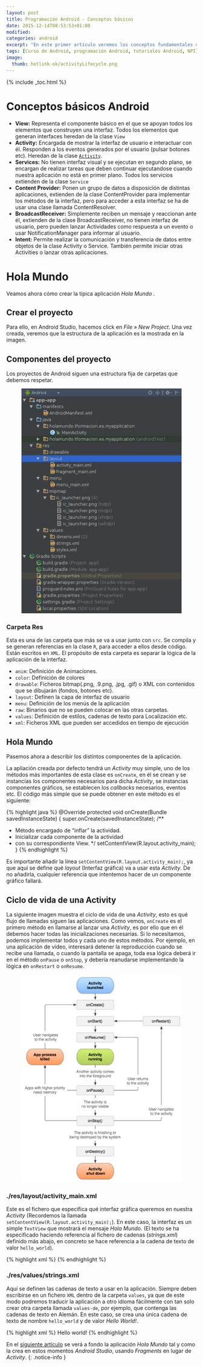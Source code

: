 ```yaml
---
layout: post
title: Programación Android - Conceptos básicos
date: 2015-12-14T08:53:53+01:00
modified:
categories: android
excerpt: "En este primer artículo veremos los conceptos fundamentales que componen una aplicación Android."
tags: [Curso de Android, programación Android, tutoriales Android, NPI]
image:
  thumb: hotlink-ok/activityLifecycle.png
---
```


{% include _toc.html %}

Conceptos básicos Android
=========================

-   **View:** Representa el componente básico en el que se apoyan
    todos los elementos que construyen una interfaz. Todos los elementos
    que generan interfaces heredan de la clase `View`
-   **Activity:** Encargada de mostrar la interfaz de
    usuario e interactuar con él. Responden a los eventos generados por
    el usuario (pulsar botones etc). Heredan de la clase
    [`Activity`](http://developer.android.com/reference/android/app/Activity.html).
-   **Services:** No tienen interfaz visual y se ejecutan
    en segundo plano, se encargan de realizar tareas que deben continuar
    ejecutandose cuando nuestra aplicación no está en primer plano.
    Todos los servicios extienden de la clase `Service`
-    **Content Provider:** Ponen un grupo de datos a disposición de distintas aplicaciones, extienden de la clase ContentProvider para implementar los métodos de la interfaz, pero para acceder a esta interfaz se ha de usar una clase llamada ContentResolver.
-   **BroadcastReceiver:** Simplemente reciben un mensaje
    y reaccionan ante él, extienden de la clase BroadcastReceiver, no
    tienen interfaz de usuario, pero pueden lanzar Actividades como
    respuesta a un evento o usar NotificationManager para informar al
    usuario.
-   **Intent:** Permite realizar la comunicación y
    transferencia de datos entre objetos de la clase Activity o Service.
    También permite iniciar otras Activities o lanzar otras
    aplicaciones.

<!--ad-->

Hola Mundo
==========

Veamos ahora cómo crear la típica aplicación _Hola Mundo_ .

Crear el proyecto
-----------------

Para ello, en Android Studio, hacemos click en _File » New Project_. Una vez creada, veremos que la estructura de la aplicación es la mostrada en la imagen.


Componentes del proyecto
------------------------

Los proyectos de Android siguen una estructura fija de carpetas que
debemos respetar.

<figure>
  <a href="/images/android/estructuraCarpetas.png"><img src="/images/android/estructuraCarpetas.png" title="{{ page.title }}" alt="{{ page.title }}" /></a>
</figure>

### Carpeta Res

Esta es una de las carpeta que más se va a usar junto con `src`. Se
compila y se generan referencias en la clase `R`, para acceder a ellos
desde código. Están escritos en `XML`. El propósito de esta carpeta es separar la lógica de la aplicación de la interfaz.

-   `anim`: Definición de Animaciones.
-   `color`: Definición de colores
-   `drawable`: Ficheros bitmap(.png, .9.png, .jpg, .gif) o XML con contenidos que se dibujarán (fondos, botones etc).
-   `layout`: Definen la capa de interfaz de usuario
-   `menu`: Definición de los menús de la aplicación
-   `raw`: Binarios que no se pueden colocar en las otras carpetas.
-   `values`: Definición de estilos, cadenas de texto para Localización etc.
-   `xml`: Ficheros XML que pueden ser accedidos en tiempo de ejecución

## Hola Mundo

Pasemos ahora a describir los distintos componentes de la aplicación.

La apliación creada por defecto tendrá un _Activity_ muy simple, uno de los métodos más importantes de esta clase es `onCreate`, en él se crean y se instancias los componentes necesarios para dicha _Activity_, se instancias componentes gráficos, se establecen los _callbacks_ necesarios, eventos etc. El código más simple que se puede obtener en este método es el siguiente:

{% highlight java %}
@Override
protected void onCreate(Bundle savedInstanceState) {
  super.onCreate(savedInstanceState);
  /**
   * Método encargado de “inflar” la actividad.
   * Inicializar cada componente de la actividad
   * con su correspondiente View.
   */
  setContentView(R.layout.activity_main);
}
{% endhighlight %}

Es importante añadir la línea `setContentView(R.layout.activity_main);`, ya que aquí se define qué _layout_ (Interfaz gráfica) va a usar esta _Activity_. De no añadirla, cualquier referencia que intentemos hacer de un componente gráfico fallará.

## Ciclo de vida de una Activity

La siguiente imagen muestra el ciclo de vida de una _Activity_, esto es qué flujo de llamadas siguen las aplicaciones. Como vemos, `onCreate` es el primero método en llamarse al lanzar una _Activity_, es por ello que en él debemos hacer todas las inicializaciones necesarias. Si lo necesitamos, podemos implementar todos y cada uno de estos métodos. Por ejemplo, en una aplicación de vídeo, interesará detener la reproducción cuando se recibe una llamada, o cuando la pantalla se apaga, toda esa lógica deberá ir en el método `onPause` o `onStop`, y debería reanudarse implementando la lógica en `onRestart` o `onResume`.

<figure>
  <a href="/images/android/activityLifecycle.png"><img src="/images/android/activityLifecycle.png" title="{{ page.title }}" alt="{{ page.title }}" /></a>
</figure>

### ./res/layout/activity\_main.xml

Este es el fichero que especifica qué interfaz gráfica queremos en nuestra _Activity_ (Recordemos la llamada `setContentView(R.layout.activity_main);`). En este caso, la interfaz es un simple `TextView` que mostrará el mensaje _Hola Mundo_. (El texto se ha especificado haciendo referencia al fichero de cadenas (_strings.xml_) definido más abajo, en concreto se hace referencia a la cadena de texto de valor `hello_world`).

{% highlight xml %}
<RelativeLayout
    android:layout_width="match_parent"
    android:layout_height="match_parent"
    tools:context=".MainActivity" >
    <TextView
        android:layout_width="wrap_content"
        android:layout_height="wrap_content"
        android:text="@string/hello_world" />
</RelativeLayout>
{% endhighlight %}

### ./res/values/strings.xml

Aquí se definen las cadenas de texto a usar en la aplicación. Siempre deben escribirse en un fichero `XML` dentro de la carpeta `values`, ya que de este modo podremos traducir la aplicación a otro idioma fácilmente con tan solo crear otra carpeta llamada `values-de`, por ejemplo, que contenga las cadenas de texto en Alemán. En este caso, se crea una única cadena de texto de nombre `hello_world` y de valor _Hello World!_.

{% highlight xml %}
<resources>
    <string name="hello_world">Hello world!</string>
</resources>
{% endhighlight %}

En el [siguiente artículo](/android/tutorial-android-hola-mundo-a-fondo/ "Tutorial Android Hola mundo a fondo") se verá a fondo la aplicación _Hola Mundo_ tal y como la crea en estos momentos _Android Studio_, usando _Fragments_ en lugar de _Activity_.
{: .notice-info }

<!-- <a href="/tutorial-android-hola-mundo-a-fondo/" class="btn btn-info">Siguiente artículo: Hola Mundo a fondo</a> -->
